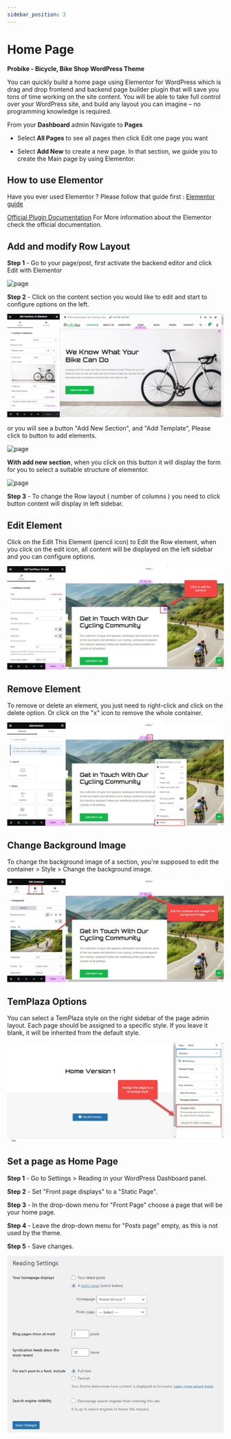 ```yaml
---
sidebar_position: 3
---
```

# Home Page

**Probike - Bicycle, Bike Shop WordPress Theme**

You can quickly build a home page using Elementor for WordPress which is drag and drop frontend and backend page builder plugin that will save you tons of time working on the site content. You will be able to take full control over your WordPress site, and build any layout you can imagine – no programming knowledge is required.

From your **Dashboard** admin Navigate to **Pages**

- Select **All Pages** to see all pages then click Edit one page you want

- Select **Add New** to create a new page. In that section, we guide you to create the Main page by using Elementor.

## How to use Elementor

Have you ever used Elementor ? Please follow that guide first : [Elementor guide](https://docs.elementor.com/)

[Official Plugin Documentation](https://elementor.com/) For More information about the Elementor check the official documentation.

## Add and modify Row Layout

**Step 1** - Go to your page/post, first activate the backend editor and click Edit with Elementor

![page](./img/elementor.avif)

**Step 2** - Click on the content section you would like to edit and start to configure options on the left. 

![page](./img/elementor-widget.jpeg)

or you will see a button "Add New Section", and "Add Template", Please click to button to add elements.

![page](./img/elementor-add.avif)

**With add new section**, when you click on this button it will display the form for you to select a suitable structure of elementor. 

![page](./img/elementor-struc.avif)

**Step 3** - To change the Row layout ( number of columns ) you need to click button content will display in left sidebar.

## Edit Element

Click on the Edit This Element (pencil icon) to Edit the Row element, when you click on the edit icon, all content will be displayed on the left sidebar and you can configure options. 

![page](./img/edit-element.jpeg)

## Remove Element

To remove or delete an element, you just need to right-click and click on the delete option. Or click on the "x" icon to remove the whole container. 

![page](./img/remove-element.jpeg)

## Change Background Image

To change the background image of a section, you're supposed to edit the container > Style > Change the background image.

![page](./img/elementor-setting.jpeg)

## TemPlaza Options

You can select a TemPlaza style on the right sidebar of the page admin layout. Each page should be assigned to a specific style. If you leave it blank, it will be inherited from the default style. 

![page](./img/templaza-style.jpeg)

## Set a page as Home Page

**Step 1** - Go to Settings > Reading in your WordPress Dashboard panel.

**Step 2** - Set "Front page displays" to a "Static Page".

**Step 3** - In the drop-down menu for "Front Page" choose a page that will be your home page.

**Step 4** - Leave the drop-down menu for "Posts page" empty, as this is not used by the theme.

**Step 5** - Save changes.

![page](./img/homepage.jpeg)
